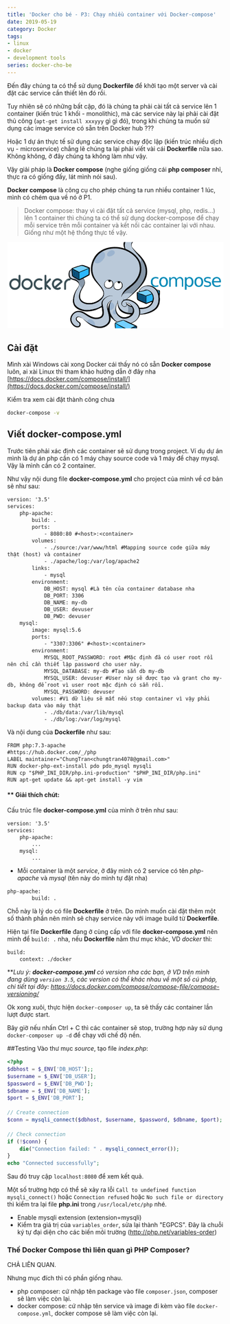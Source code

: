 ```yaml
---
title: 'Docker cho bé - P3: Chạy nhiều container với Docker-compose'
date: 2019-05-19
category: Docker
tags:
- linux
- docker
- development tools
series: docker-cho-be
---
```

Đến đây chúng ta có thể sử dụng __Dockerfile__ để khởi tạo một server và cài đặt các service cần thiết lên đó rồi.

Tuy nhiên sẽ có những bất cập, đó là chúng ta phải cài tất cả service lên 1 container (kiến trúc 1 khối - monolithic), mà các service này lại phải cài đặt thủ công (`apt-get install xxxyyy` gì gì đó), trong khi chúng ta muốn sử dụng các image service có sẵn trên Docker hub ???

Hoặc 1 dự án thực tế sử dụng các service chạy độc lập (kiến trúc nhiều dịch vụ - microservice) chẳng lẽ chúng ta lại phải viết vài cái __Dockerfile__ nữa sao. Không không, ở đây chúng ta không làm như vậy.

Vậy giải pháp là __Docker compose__ (nghe giống giống cái __php composer__ nhỉ, thực ra có giống đấy, lát mình nói sau).

__Docker compose__ là công cụ cho phép chúng ta run nhiều container 1 lúc, mình có chém qua về nó ở P1.
>Docker compose: thay vì cài đặt tất cả service (mysql, php, redis…) lên 1 container thì chúng ta có thể sử dụng docker-compose để chạy mỗi service trên mỗi container và kết nối các container lại với nhau. Giống như một hệ thống thực tế vậy.

![Docker composer](docker-compose.png)
## Cài đặt
Mình xài Windows cài xong Docker cái thấy nó có sẵn __Docker compose__ luôn, ai xài Linux thì tham khảo hướng dẫn ở đây nha [https://docs.docker.com/compose/install/](https://docs.docker.com/compose/install/)

Kiểm tra xem cài đặt thành công chưa
```bash
docker-compose -v
```
## Viết docker-compose.yml
Trước tiên phải xác định các container sẽ sử dụng trong project. Ví dụ dự án mình là dự án php cần có 1 máy chạy source code và 1 máy để chạy mysql. Vậy là mình cần có 2 container.

Như vậy nội dung file __docker-compose.yml__ cho project của mình về cơ bản sẽ như sau:
```
version: '3.5'
services:
    php-apache:
        build: .
        ports:
            - 8080:80 #<host>:<container>
        volumes:
            - ./source:/var/www/html #Mapping source code giữa máy thật (host) và container
            - ./apache/log:/var/log/apache2
        links:
            - mysql
        environment:
            DB_HOST: mysql #Là tên của container database nha
            DB_PORT: 3306
            DB_NAME: my-db
            DB_USER: devuser
            DB_PWD: devuser
    mysql:
        image: mysql:5.6
        ports:
            - "3307:3306" #<host>:<container>
        environment:
            MYSQL_ROOT_PASSWORD: root #Mặc định đã có user root rồi nên chỉ cần thiết lập password cho user này.
            MYSQL_DATABASE: my-db #Tạo sẵn db my-db
            MYSQL_USER: devuser #User này sẽ được tạo và grant cho my-db, không để root vì user root mặc định có sẵn rồi.
            MYSQL_PASSWORD: devuser
        volumes: #Vì dữ liệu sẽ mất nếu stop container vì vậy phải backup data vào máy thật
            - ./db/data:/var/lib/mysql 
            - ./db/log:/var/log/mysql
```
Và nội dung của __Dockerfile__ như sau:
```
FROM php:7.3-apache
#https://hub.docker.com/_/php
LABEL maintainer="ChungTran<chungtran4078@gmail.com>"
RUN docker-php-ext-install pdo pdo_mysql mysqli
RUN cp "$PHP_INI_DIR/php.ini-production" "$PHP_INI_DIR/php.ini"
RUN apt-get update && apt-get install -y vim
```
#### ** Giải thích chút:
Cấu trúc file __docker-compose.yml__ của mình ở trên như sau:
```
version: '3.5'
services:
    php-apache:
        ...
    mysql:
        ...
```
- Mỗi container là một _service_, ở đây mình có 2 service có tên _php-apache_ và _mysql_ (tên này do mình tự đặt nha)

```
php-apache:
        build: .
```
Chỗ này là lý do có file __Dockerfile__ ở trên. Do mình muốn cài đặt thêm một số thành phần nên mình sẽ chạy service này với image build từ __Dockerfile__. 

Hiện tại file __Dockerfile__ đang ở cùng cấp với file __docker-compose.yml__ nên mình để `build: .` nha, nếu __Dockerfile__ nằm thư mục khác, VD _docker_ thì:
```
build:
    context: ./docker
```

***Lưu ý: __docker-compose.yml__ có version nha các bạn, ở VD trên mình đang dùng `version 3.5`, các version có thể khác nhau về một số cú pháp, chi tiết tại đây: https://docs.docker.com/compose/compose-file/compose-versioning/*

Ok xong xuôi, thực hiện `docker-composer up`, ta sẽ thấy các container lần lượt được start.

Bây giờ nếu nhấn Ctrl + C thì các container sẽ stop, trường hợp này sử dụng `docker-composer up -d` để chạy với chế độ nền.

##Testing
Vào thư mục *source*, tạo file *index.php*:
```php
<?php
$dbhost = $_ENV['DB_HOST'];;
$username = $_ENV['DB_USER'];
$password = $_ENV['DB_PWD'];
$dbname = $_ENV['DB_NAME'];
$port = $_ENV['DB_PORT'];

// Create connection
$conn = mysqli_connect($dbhost, $username, $password, $dbname, $port);

// Check connection
if (!$conn) {
    die("Connection failed: " . mysqli_connect_error());
}
echo "Connected successfully";
```
Sau đó truy cập `localhost:8080` để xem kết quả.

Một số trường hợp có thể sẽ xảy ra lỗi `Call to undefined function mysqli_connect()` hoặc `Connection refused` hoặc `No such file or directory` thì kiểm tra lại file __php.ini__ trong `/usr/local/etc/php` nhé.
- Enable mysqli extension (extension=mysqli)
- Kiểm tra giá trị của `variables_order`, sửa lại thành "EGPCS". Đây là chuỗi ký tự đại diện cho các biến môi trường (http://php.net/variables-order)

### Thế Docker Compose thì liên quan gì PHP Composer?
CHẢ LIÊN QUAN.

Nhưng mục đích thì có phần giống nhau.
- php composer: cứ nhập tên package vào file `composer.json`, composer sẽ làm việc còn lại.
- docker compose:  cứ nhập tên service và image đi kèm vào file `docker-compose.yml`, docker compose sẽ làm việc còn lại.